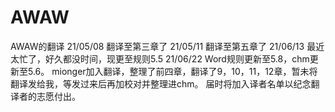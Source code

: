 # AWAW
AWAW的翻译
21/05/08  翻译至第三章了
21/05/11  翻译至第五章了
21/06/13  最近太忙了，好久都没时间，现更至规则5.5
21/06/22  Word规则更新至5.8，chm更新至5.6。
          mionger加入翻译，整理了前四章，翻译了9，10，11，12章，暂未将翻译发给我，等发过来后再加校对并整理进chm。
          届时将加入译者名单以纪念翻译者的志愿付出。
